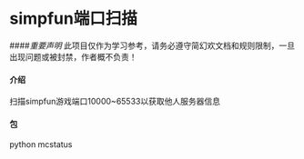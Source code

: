 # simpfun端口扫描
####*重要声明*
此项目仅作为学习参考，请务必遵守简幻欢文档和规则限制，一旦出现问题或被封禁，作者概不负责！

#### 介绍
扫描simpfun游戏端口10000~65533以获取他人服务器信息

#### 包
python
mcstatus

